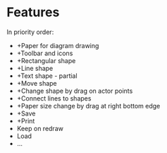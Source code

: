# Features #
In priority order:
  * +Paper for diagram drawing
  * +Toolbar and icons
  * +Rectangular shape
  * +Line shape
  * +Text shape - partial
  * +Move shape
  * +Change shape by drag on actor points
  * +Connect lines to shapes
  * +Paper size change by drag at right bottom edge
  * +Save
  * +Print
  * Keep on redraw
  * Load
  * ...
